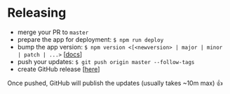 # Releasing

- merge your PR to `master`
- prepare the app for deployment: `$ npm run deploy`
- bump the app version: `$ npm version <[<newversion> | major | minor | patch | ...>` [[docs](https://docs.npmjs.com/cli/version)]
- push your updates: `$ git push origin master --follow-tags`
- create GitHub release [[here](https://github.com/spark/xmastree/releases)]

Once pushed, GitHub will publish the updates (usually takes ~10m max) 👍
